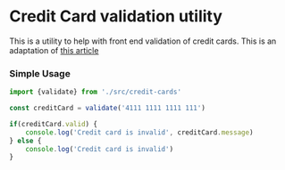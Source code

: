 # Credit Card validation utility
This is a utility to help with front end validation of credit cards. This is an adaptation of [this article](https://www.braemoor.co.uk/software/creditcard.shtml)

### Simple Usage

```javascript
import {validate} from './src/credit-cards'

const creditCard = validate('4111 1111 1111 111')

if(creditCard.valid) {
    console.log('Credit card is invalid', creditCard.message)
} else {
    console.log('Credit card is invalid')
}
```